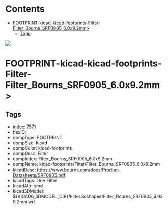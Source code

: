 



Contents
========

* [FOOTPRINT-kicad-kicad-footprints-Filter-Filter_Bourns_SRF0905_6.0x9.2mm>](#footprint-kicad-kicad-footprints-filter-filter_bourns_srf0905_60x92mm)
	* [Tags](#tags)
  
![][im]
# FOOTPRINT-kicad-kicad-footprints-Filter-Filter_Bourns_SRF0905_6.0x9.2mm>

## Tags

- index: 7571
- hexID: 
- oompType: FOOTPRINT
- oompSize: kicad
- oompColor: kicad-footprints
- oompDesc: Filter
- oompIndex: Filter_Bourns_SRF0905_6.0x9.2mm
- oompName: kicad-footprints/Filter/Filter_Bourns_SRF0905_6.0x9.2mm
- kicadDesc: https://www.bourns.com/docs/Product-Datasheets/SRF0905.pdf
- kicadTags: Line Filter
- kicadAttr: smd
- kicad3DModel: ${KICAD6_3DMODEL_DIR}/Filter.3dshapes/Filter_Bourns_SRF0905_6.0x9.2mm.wrl



[im]: image.png
